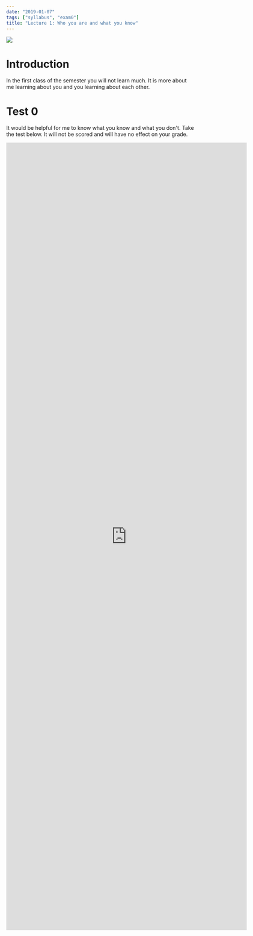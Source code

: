 ```yaml
---
date: "2019-01-07"
tags: ["syllabus", "exam0"]
title: "Lecture 1: Who you are and what you know"
---
```


[![](https://imgs.xkcd.com/comics/correlation.png)](https://xkcd.com/552/)

# Introduction

In the first class of the semester you will not learn much. It is more about me learning about you and you learning about each other. 

# Test 0

It would be helpful for me to know what you know and what you don't. Take the test below. It will not be scored and will have no effect on your grade.

<iframe src="https://docs.google.com/forms/d/e/1FAIpQLSdhZgyQQ_q7YHcRvDKxRNUaXmfGlf-QQzLyQkMFpndkW523zg/viewform?embedded=true" width="640" height="2096" frameborder="0" marginheight="0" marginwidth="0">Loading...</iframe>